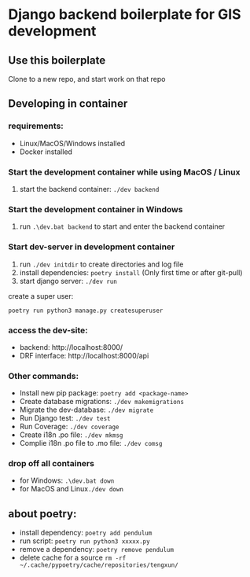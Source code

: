# Django backend boilerplate for GIS development

## Use this boilerplate

Clone to a new repo, and start work on that repo

## Developing in container

### requirements:

* Linux/MacOS/Windows installed
* Docker installed

### Start the development container while using MacOS / Linux

1. start the backend container: `./dev backend`

### Start the development container in Windows

1. run `.\dev.bat backend` to start and enter the backend container

### Start dev-server in development container

1. run `./dev initdir` to create directories and log file
1. install dependencies: `poetry install` (Only first time or after git-pull)
1. start django server: `./dev run`

create a super user:

`poetry run python3 manage.py createsuperuser`

### access the dev-site:

* backend: http://localhost:8000/
* DRF interface: http://localhost:8000/api

### Other commands:

* Install new pip package: `poetry add <package-name>`
* Create database migrations: `./dev makemigrations`
* Migrate the dev-database: `./dev migrate`
* Run Django test: `./dev test`
* Run Coverage: `./dev coverage`
* Create i18n .po file: `./dev mkmsg`
* Complie i18n .po file to .mo file: `./dev comsg`

### drop off all containers

* for Windows: `.\dev.bat down` 
* for MacOS and Linux`./dev down`

## about poetry:

* install dependency: `poetry add pendulum`
* run script: `poetry run python3 xxxxx.py`
* remove a dependency: `poetry remove pendulum`
* delete cache for a source `rm -rf ~/.cache/pypoetry/cache/repositories/tengxun/`